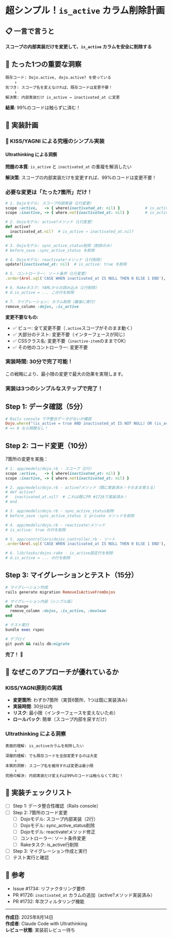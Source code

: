 # 超シンプル！`is_active` カラム削除計画

## 📋 一言で言うと

**スコープの内部実装だけを変更して、`is_active` カラムを安全に削除する**

## 🎯 たった1つの重要な洞察

```
既存コード: Dojo.active, dojo.active? を使っている
    ↓
気づき: スコープ名を変えなければ、既存コードは変更不要！
    ↓
解決策: 内部実装だけ is_active → inactivated_at に変更
```

**結果**: 99%のコードは触らずに済む！


## 📝 実装計画

### 🚀 KISS/YAGNI による究極のシンプル実装

#### Ultrathinking による洞察

**問題の本質**: `is_active` と `inactivated_at` の重複を解消したい

**解決策**: スコープの内部実装だけを変更すれば、99%のコードは変更不要！

### 必要な変更は「たった7箇所」だけ！

```ruby
# 1. Dojoモデル: スコープ内部実装（2行変更）
scope :active,   -> { where(inactivated_at: nil) }           # is_active: true → inactivated_at: nil
scope :inactive, -> { where.not(inactivated_at: nil) }       # is_active: false → inactivated_at NOT nil

# 2. Dojoモデル: active?メソッド（1行変更）
def active?
  inactivated_at.nil?  # is_active → inactivated_at.nil?
end

# 3. Dojoモデル: sync_active_status削除（削除のみ）
# before_save :sync_active_status を削除

# 4. Dojoモデル: reactivate!メソッド（1行削除）
update!(inactivated_at: nil)  # is_active: true を削除

# 5. コントローラー: ソート条件（1行変更）
.order(Arel.sql('CASE WHEN inactivated_at IS NULL THEN 0 ELSE 1 END'), order: :asc)

# 6. Rakeタスク: YAMLからの読み込み（1行削除）
# d.is_active = ... この行を削除

# 7. マイグレーション: カラム削除（最後に実行）
remove_column :dojos, :is_active
```

**変更不要なもの:**
- ✅ ビュー: 全て変更不要（`.active`スコープがそのまま動く）
- ✅ 大部分のテスト: 変更不要（インターフェースが同じ）
- ✅ CSSクラス名: 変更不要（`inactive-item`のままでOK）
- ✅ その他のコントローラー: 変更不要

### 実装時間: 30分で完了可能！

この戦略により、最小限の変更で最大の効果を実現します。

### 実装は3つのシンプルなステップで完了！

## Step 1: データ確認（5分）

```ruby
# Rails console で不整合データがないか確認
Dojo.where("(is_active = true AND inactivated_at IS NOT NULL) OR (is_active = false AND inactivated_at IS NULL)").count
# => 0 なら問題なし！
```

## Step 2: コード変更（10分）

7箇所の変更を実施：

```ruby
# 1. app/models/dojo.rb - スコープ（2行）
scope :active,   -> { where(inactivated_at: nil) }
scope :inactive, -> { where.not(inactivated_at: nil) }

# 2. app/models/dojo.rb - active?メソッド（既に実装済み！そのまま使える）
# def active?
#   inactivated_at.nil?  # これは既にPR #1726で実装済み！
# end

# 3. app/models/dojo.rb - sync_active_status削除
# before_save :sync_active_status と private メソッドを削除

# 4. app/models/dojo.rb - reactivate!メソッド
# is_active: true の行を削除

# 5. app/controllers/dojos_controller.rb - ソート
.order(Arel.sql('CASE WHEN inactivated_at IS NULL THEN 0 ELSE 1 END'), order: :asc)

# 6. lib/tasks/dojos.rake - is_active設定行を削除
# d.is_active = ... の行を削除
```

## Step 3: マイグレーションとテスト（15分）

```ruby
# マイグレーション作成
rails generate migration RemoveIsActiveFromDojos

# マイグレーション内容（シンプル版）
def change
  remove_column :dojos, :is_active, :boolean
end

# テスト実行
bundle exec rspec

# デプロイ
git push && rails db:migrate
```

**完了！** 🎉

## 🎯 なぜこのアプローチが優れているか

### KISS/YAGNI原則の実践
- **変更箇所**: わずか7箇所（実質6箇所、1つは既に実装済み）
- **実装時間**: 30分以内
- **リスク**: 最小限（インターフェースを変えないため）
- **ロールバック**: 簡単（スコープ内部を戻すだけ）

### Ultrathinking による洞察
```
表面的理解: is_activeカラムを削除したい
    ↓
深層的理解: でも既存コードを全部変更するのは大変
    ↓
本質的洞察: スコープ名を維持すれば変更は最小限
    ↓
究極の解決: 内部実装だけ変えれば99%のコードは触らなくて済む！
```

## 📝 実装チェックリスト

- [ ] Step 1: データ整合性確認（Rails console）
- [ ] Step 2: 7箇所のコード変更
  - [ ] Dojoモデル: スコープ内部実装（2行）
  - [ ] Dojoモデル: sync_active_status削除
  - [ ] Dojoモデル: reactivate!メソッド修正
  - [ ] コントローラー: ソート条件変更
  - [ ] Rakeタスク: is_active行削除
- [ ] Step 3: マイグレーション作成と実行
- [ ] テスト実行と確認

## 🔗 参考

- Issue #1734: リファクタリング要件
- PR #1726: `inactivated_at` カラムの追加（active?メソッド実装済み）
- PR #1732: 年次フィルタリング機能

---

**作成日**: 2025年8月14日  
**作成者**: Claude Code with Ultrathinking  
**レビュー状態**: 実装前レビュー待ち